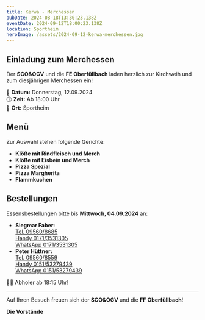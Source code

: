 ```yaml
---
title: Kerwa - Merchessen
pubDate: 2024-08-18T13:30:23.138Z
eventDate: 2024-09-12T18:00:23.138Z
location: Sportheim
heroImage: /assets/2024-09-12-kerwa-merchessen.jpg
---
```


## Einladung zum Merchessen

Der **SCO&OGV** und die **FE Oberfüllbach** laden herzlich zur Kirchweih und zum diesjährigen Merchessen ein!

📅 **Datum:** Donnerstag, 12.09.2024  
🕕 **Zeit:** Ab 18:00 Uhr  
📍 **Ort:** Sportheim

## Menü

Zur Auswahl stehen folgende Gerichte:

- **Klöße mit Rindfleisch und Merch**
- **Klöße mit Eisbein und Merch**
- **Pizza Spezial**
- **Pizza Margherita**
- **Flammkuchen**

## Bestellungen

Essensbestellungen bitte bis **Mittwoch, 04.09.2024** an:

- **Siegmar Faber:**  
  [Tel. 09560/8685](tel:095608685)  
  [Handy 0171/3531305](tel:01713531305)  
  [WhatsApp 0171/3531305](https://wa.me/491713531305)
- **Peter Hüttner:**  
  [Tel. 09560/8559](tel:095608559)  
  [Handy 0151/53279439](tel:015153279439)  
  [WhatsApp 0151/53279439](https://wa.me/4915153279439)


🚗💨 Abholer ab 18:15 Uhr!

---

Auf Ihren Besuch freuen sich der **SCO&OGV** und die **FF Oberfüllbach**!

**Die Vorstände**
